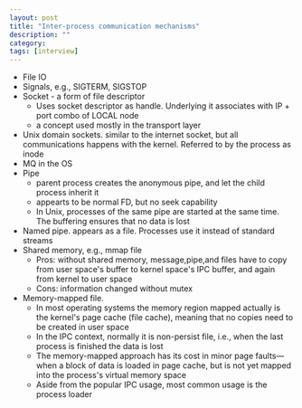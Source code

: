 ```yaml
---
layout: post
title: "Inter-process communication mechanisms"
description: ""
category: 
tags: [interview]
---
```


* File IO
* Signals, e.g., SIGTERM, SIGSTOP
* Socket - a form of file descriptor
  * Uses socket descriptor as handle. Underlying it associates with IP + port combo of LOCAL node
  * a concept used mostly in the transport layer
* Unix domain sockets. similar to the internet socket, but all communications happens with the kernel. Referred to by the process as inode
* MQ in the OS
* Pipe
  * parent process creates the anonymous pipe, and let the child process inherit it
  * appearts to be normal FD, but no seek capability
  * In Unix, processes of the same pipe are started at the same time. The buffering ensures that no data is lost 
* Named pipe. appears as a file. Processes use it instead of standard streams
* Shared memory, e.g., mmap file
  * Pros: without shared memory, message,pipe,and files have to copy from user space's buffer to kernel space's IPC buffer, and again from kernel to user space
  * Cons: information changed without mutex
* Memory-mapped file.
  * In most operating systems the memory region mapped actually is the kernel's page cache (file cache), meaning that no copies need to be created in user space
  * In the IPC context, normally it is non-persist file, i.e., when the last process is finished the data is lost
  * The memory-mapped approach has its cost in minor page faults—when a block of data is loaded in page cache, but is not yet mapped into the process's virtual memory space
  * Aside from the popular IPC usage, most common usage is the process loader
